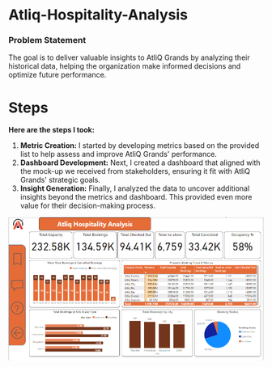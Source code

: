# Atliq-Hospitality-Analysis
### Problem Statement
The goal is to deliver valuable insights to AtliQ Grands by analyzing their historical data, helping the organization make informed decisions and optimize future performance.
# Steps
**Here are the steps I took:**
1. **Metric Creation:** I started by developing metrics based on the provided list to help assess and improve AtliQ Grands' performance.
2. **Dashboard Development:** Next, I created a dashboard that aligned with the mock-up we received from stakeholders, ensuring it fit with AtliQ Grands' strategic goals.
3. **Insight Generation:** Finally, I analyzed the data to uncover additional insights beyond the metrics and dashboard. This provided even more value for their decision-making process.


![Logo](./Images/Booking%20Analysis.png)



